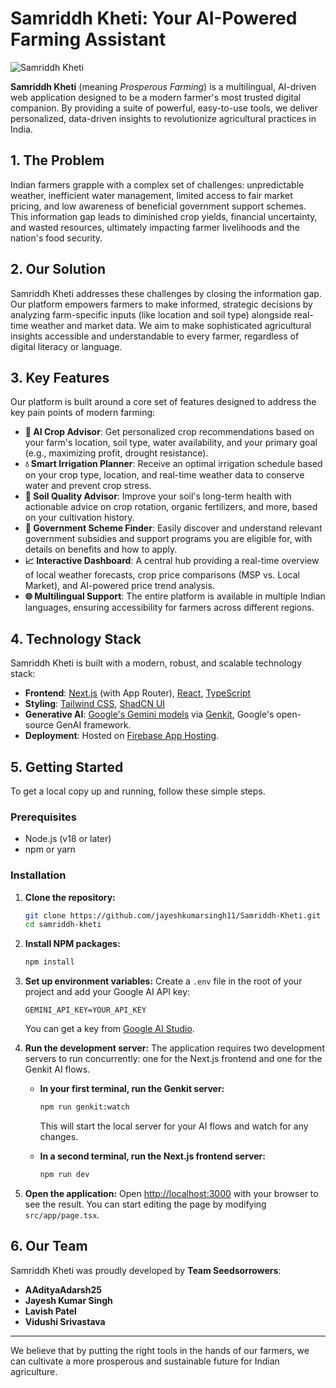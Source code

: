
# Samriddh Kheti: Your AI-Powered Farming Assistant

![Samriddh Kheti](https://khetibuddy.com/wp-content/uploads/2024/06/Crops.jpg)

**Samriddh Kheti** (meaning *Prosperous Farming*) is a multilingual, AI-driven web application designed to be a modern farmer's most trusted digital companion. By providing a suite of powerful, easy-to-use tools, we deliver personalized, data-driven insights to revolutionize agricultural practices in India.

## 1. The Problem

Indian farmers grapple with a complex set of challenges: unpredictable weather, inefficient water management, limited access to fair market pricing, and low awareness of beneficial government support schemes. This information gap leads to diminished crop yields, financial uncertainty, and wasted resources, ultimately impacting farmer livelihoods and the nation's food security.

## 2. Our Solution

Samriddh Kheti addresses these challenges by closing the information gap. Our platform empowers farmers to make informed, strategic decisions by analyzing farm-specific inputs (like location and soil type) alongside real-time weather and market data. We aim to make sophisticated agricultural insights accessible and understandable to every farmer, regardless of digital literacy or language.

## 3. Key Features

Our platform is built around a core set of features designed to address the key pain points of modern farming:

*   **🧠 AI Crop Advisor**: Get personalized crop recommendations based on your farm's location, soil type, water availability, and your primary goal (e.g., maximizing profit, drought resistance).
*   **💧 Smart Irrigation Planner**: Receive an optimal irrigation schedule based on your crop type, location, and real-time weather data to conserve water and prevent crop stress.
*   **🔬 Soil Quality Advisor**: Improve your soil's long-term health with actionable advice on crop rotation, organic fertilizers, and more, based on your cultivation history.
*   **🏦 Government Scheme Finder**: Easily discover and understand relevant government subsidies and support programs you are eligible for, with details on benefits and how to apply.
*   **📈 Interactive Dashboard**: A central hub providing a real-time overview of local weather forecasts, crop price comparisons (MSP vs. Local Market), and AI-powered price trend analysis.
*   **🌐 Multilingual Support**: The entire platform is available in multiple Indian languages, ensuring accessibility for farmers across different regions.

## 4. Technology Stack

Samriddh Kheti is built with a modern, robust, and scalable technology stack:

*   **Frontend**: [Next.js](https://nextjs.org/) (with App Router), [React](https://react.dev/), [TypeScript](https://www.typescriptlang.org/)
*   **Styling**: [Tailwind CSS](https://tailwindcss.com/), [ShadCN UI](https://ui.shadcn.com/)
*   **Generative AI**: [Google's Gemini models](https://deepmind.google/technologies/gemini/) via [Genkit](https://firebase.google.com/docs/genkit), Google's open-source GenAI framework.
*   **Deployment**: Hosted on [Firebase App Hosting](https://firebase.google.com/docs/app-hosting).

## 5. Getting Started

To get a local copy up and running, follow these simple steps.

### Prerequisites

*   Node.js (v18 or later)
*   npm or yarn

### Installation

1.  **Clone the repository:**
    ```sh
    git clone https://github.com/jayeshkumarsingh11/Samriddh-Kheti.git
    cd samriddh-kheti
    ```

2.  **Install NPM packages:**
    ```sh
    npm install
    ```

3.  **Set up environment variables:**
    Create a `.env` file in the root of your project and add your Google AI API key:
    ```.env
    GEMINI_API_KEY=YOUR_API_KEY
    ```
    You can get a key from [Google AI Studio](https://aistudio.google.com/app/apikey).

4.  **Run the development server:**
    The application requires two development servers to run concurrently: one for the Next.js frontend and one for the Genkit AI flows.

    *   **In your first terminal, run the Genkit server:**
        ```sh
        npm run genkit:watch
        ```
        This will start the local server for your AI flows and watch for any changes.

    *   **In a second terminal, run the Next.js frontend server:**
        ```sh
        npm run dev
        ```

5.  **Open the application:**
    Open [http://localhost:3000](http://localhost:3000) with your browser to see the result. You can start editing the page by modifying `src/app/page.tsx`.

## 6. Our Team

Samriddh Kheti was proudly developed by **Team Seedsorrowers**:

*   **AAdityaAdarsh25**
*   **Jayesh Kumar Singh**
*   **Lavish Patel**
*   **Vidushi Srivastava**

---

We believe that by putting the right tools in the hands of our farmers, we can cultivate a more prosperous and sustainable future for Indian agriculture.
